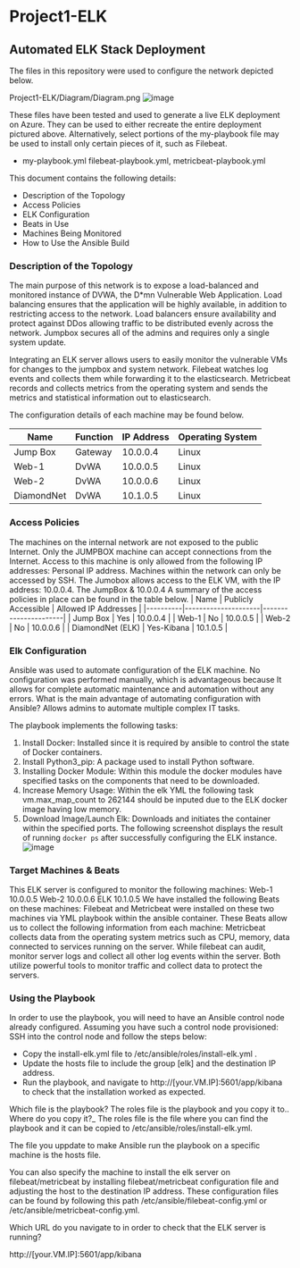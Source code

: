 # Project1-ELK
## Automated ELK Stack Deployment
The files in this repository were used to configure the network depicted below.

Project1-ELK/Diagram/Diagram.png
![image](https://user-images.githubusercontent.com/83889228/131019810-6c5ff6b3-5cce-4b08-ab6d-e17e2879c947.png)

These files have been tested and used to generate a live ELK deployment on Azure. They can be used to either recreate the entire deployment pictured above. Alternatively, select portions of the my-playbook file may be used to install only certain pieces of it, such as Filebeat.
- my-playbook.yml 
filebeat-playbook.yml,
metricbeat-playbook.yml

This document contains the following details:
- Description of the Topology
- Access Policies
- ELK Configuration
- Beats in Use
- Machines Being Monitored
- How to Use the Ansible Build

### Description of the Topology
The main purpose of this network is to expose a load-balanced and monitored instance of DVWA, the D*mn Vulnerable Web Application.
Load balancing ensures that the application will be highly available, in addition to restricting access to the network.
Load balancers ensure availability and protect against DDos allowing traffic to be distributed evenly across the network.
Jumpbox secures all of the admins and requires only a single system update.

Integrating an ELK server allows users to easily monitor the vulnerable VMs for changes to the jumpbox and system network.
Filebeat watches log events and collects them while forwarding it to the elasticsearch.
Metricbeat records and collects metrics from the operating system and sends the metrics and statistical information out to elasticsearch.

The configuration details of each machine may be found below.

| Name   | Function | IP Address | Operating System |
|----------|----------|------------|------------------|
| Jump Box | Gateway | 10.0.0.4  | Linux      |
| Web-1  | DvWA        | 10.0.0.5  | Linux
| Web-2  |    DvWA     | 10.0.0.6   | Linux
| DiamondNet  |  DvWA  | 10.1.0.5    | Linux




### Access Policies
The machines on the internal network are not exposed to the public Internet. 
Only the JUMPBOX machine can accept connections from the Internet. Access to this machine is only allowed from the following IP addresses:
Personal IP address.
Machines within the network can only be accessed by SSH.
The Jumobox allows access to the ELK VM, with the IP address: 10.0.0.4.
The JumpBox & 10.0.0.4
A summary of the access policies in place can be found in the table below.
| Name   | Publicly Accessible | Allowed IP Addresses |
|----------|---------------------|----------------------|
| Jump Box | Yes       | 10.0.0.4  |
| Web-1     |     No     |   10.0.0.5   |
|  Web-2   |      No     | 10.0.0.6     |
| DiamondNet (ELK) | Yes-Kibana | 10.1.0.5 |
### Elk Configuration
Ansible was used to automate configuration of the ELK machine. No configuration was performed manually, which is advantageous because
It allows for complete automatic maintenance and automation without any errors.
 What is the main advantage of automating configuration with Ansible? 
Allows admins to automate multiple complex IT tasks.

The playbook implements the following tasks:

1. Install Docker: Installed since it is required by ansible to control the state of Docker containers. 
2. Install Python3_pip: A package used to install Python software.
3. Installing Docker Module: Within this module the docker modules have specified tasks on the components that need to be downloaded.
4. Increase Memory Usage: Within the elk YML the following task vm.max_map_count to 262144 should be inputed due to the ELK docker image having low memory.
5. Download Image/Launch Elk: Downloads and initiates the container within the specified ports.
The following screenshot displays the result of running `docker ps` after successfully configuring the ELK instance.
![image](https://user-images.githubusercontent.com/83889228/131019879-374a7177-a589-4873-af35-72433ace2716.png)

### Target Machines & Beats
This ELK server is configured to monitor the following machines:
Web-1 10.0.0.5 
Web-2 10.0.0.6
ELK 10.1.0.5
We have installed the following Beats on these machines:
Filebeat and Metricbeat were installed on these two machines via YML playbook within the ansible container.
These Beats allow us to collect the following information from each machine:
Metricbeat collects data from the operating system metrics such as CPU, memory, data connected to services running on the server. While filebeat can audit, monitor server logs and collect all other log events within the server. Both utilize powerful tools to monitor traffic and collect data to protect the servers.
### Using the Playbook
In order to use the playbook, you will need to have an Ansible control node already configured. Assuming you have such a control node provisioned: 
SSH into the control node and follow the steps below:
- Copy the install-elk.yml file to /etc/ansible/roles/install-elk.yml .
- Update the hosts file to include the group [elk] and the destination IP address.
- Run the playbook, and navigate to http://[your.VM.IP]:5601/app/kibana to check that the installation worked as expected.

Which file is the playbook? The roles file is the playbook and you copy it to.. Where do you copy it?_
The roles file is the file where you can find the playbook and it can be copied to /etc/ansible/roles/install-elk.yml.

The file you uppdate to make Ansible run the playbook on a specific machine is the hosts file. 

You can also specify the machine to install the elk server on filebeat/metricbeat by installing filebeat/metricbeat configuration file and adjusting the host to the destination IP address. These configuration files can be found by following this path /etc/ansible/filebeat-config.yml or /etc/ansible/metricbeat-config.yml. 


Which URL do you navigate to in order to check that the ELK server is running?

 http://[your.VM.IP]:5601/app/kibana

